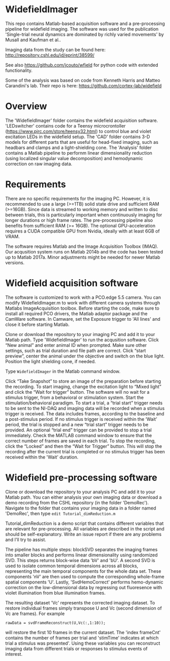 # WidefieldImager
This repo contains Matlab-based acquisition software and a pre-processing pipeline for widefield imaging. 
The software was used for the publication 'Single-trial neural dynamics are dominated by richly varied movements' by Musall and Kaufman et al.. 

Imaging data from the study can be found here: http://repository.cshl.edu/id/eprint/38599/

See also https://github.com/jcouto/wfield for python code with extended functionality.

Some of the analysis was based on code from Kenneth Harris and Matteo Carandini's lab. Their repo is here: https://github.com/cortex-lab/widefield

# Overview
The 'WidefieldImager' folder contains the widefield acquisition software. 'LEDswitcher' contains code for a Teensy microcrontoller (https://www.pjrc.com/store/teensy32.html) to control blue and violet excitation LEDs in the widefield setup. 
The 'CAD' folder contains 3-D models for different parts that are useful for head-fixed imaging, such as headbars and clamps and a light-shielding cone.
The 'Analysis' folder contains a Matlab pipeline to perfornm linear dimensionality reduction (using localized singular value decomposition) and hemodynamic correction on raw imaging data. 

# Requirements
There are no specific requirements for the imaging PC. However, it is recommended to use a large (>=1TB) solid state drive and sufficient RAM (>=16GB). Since data is streamed to working memory and written to disc between trials, this is particularly important when continuously imaging for longer durations or high frame rates.
The pre-processing pipeline also benefits from sufficient RAM (>= 16GB). 
The optional GPU-acceleration requires a CUDA compatible GPU from Nvidia, ideally with at least 6GB of VRAM.

The software requires Matlab and the Image Acquisition Toolbox (IMAQ). Our acqusition system runs on Matlab 2014b and the code has been tested up to Matlab 2017a. Minor adjustments might be needed for newer Matlab versions. 

# Widefield acquisition software
The software is customized to work with a PCO.edge 5.5 camera. You can modify WidefieldImager.m to work with different camera systems through Matlabs ImageAcquisition toolbox.
Before starting the code, make sure to install all required PCO drivers, the Matlab adaptor package and the CamWare software. In Camware, set the Exposure trigger to 'All lines' and close it before starting Matlab.

Clone or download the repository to your imaging PC and add it to your Matlab path. Type 'WidefieldImager' to run the acqusition software. Click “New animal” and enter animal ID
when prompted. Make sure other settings, such as trial duration and file path are correct. Click “start preview”, center the animal under the objective and switch on the blue light. Position the light shielding cone, if needed.

Type ```WidefieldImager``` in the Matlab command window.

Click “Take Snapshot” to store an image of the preparation before starting the recording. To start imaging, change the excitation light to “Mixed light” and click the “Wait for trigger” button. The software will no wait for a stimulus trigger, from a behavioral or stimulation system.
Start the stimulation/behavioral paradigm. To start a trial, a “trial start” trigger needs to be sent to the NI-DAQ and imaging data will be recorded when a stimulus trigger is received. 
The data includes frames, according to the baseline and a post-stimulus period. If no stimulus trigger is received within the ‘Wait’ period, the trial is stopped and a new “trial start” trigger needs to be provided. An optional “trial end” trigger can be provided to stop a trial immediately. 
Check the MATLAB command window to ensure that the correct number of frames are saved in each trial. To stop the recording, click the “Locked” and then the “Wait for Trigger” button.
This will stop the recording after the current trial is completed or no stimulus trigger has been received within the 'Wait' duration.


# Widefield pre-processing software
Clone or download the repository to your analysis PC and add it to your Matlab path. You can either analysis your own imaging data or download a demo recording from the CSHL repository (in the folder 'DemoRec'). Navigate to the folder that contains your imaging data in a folder named 'DemoRec', then type ```edit Tutorial_dimReduction.m```

Tutorial_dimReduction is a demo script that contains different variables that are relevant for pre-processing. All variables are described in the script and should be self-explanatory. Write an issue report if there are any problems and I'll try to assist.

The pipeline has multiple steps: blockSVD separates the imaging frames into smaller blocks and performs linear dimensionality using randomized SVD. This steps returns block-wise data 'bV' and 'bU'.
A second SVD is used to isolate common temporal dimensions across all blocks, representing the main temporal components for the whole data set. These components 'nV' are then used to compute the corresponding whole-frame spatial components 'U'.
Lastly, 'SvdHemoCorrect' performs hemo-dynamic correction on the low-dimensional data by regressing out fluoresence with violet illumination from blue illumination frames.

The resulting dataset 'Vc' represents the corrected imaging dataset. To restore individual frames simply transpose U and Vc (second dimension of Vc are frames). 
For example

```rawData = svdFrameReconstruct(U,Vc(:,1:10));```

will restore the first 10 frames in the current dataset. 
The 'index frameCnt' contains the number of frames per trial and 'stimTime' indicates at which trial a stimulus was presented'. Using these variables you can reconstruct imaging data from different trials or responses to stimulus events of interest.
